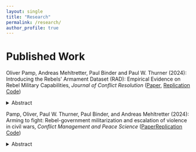 ```yaml
---
layout: single
title: "Research"
permalink: /research/
author_profile: true
---
```



<style>
summary {
  cursor: pointer;
  font-weight: normal;
  transition: font-weight 0.2s ease;
}
summary:hover {
  font-weight: bold;
}
</style>

# Published Work 

Oliver Pamp, Andreas Mehltretter, Paul Binder and Paul W. Thurner (2024): Introducing the Rebels' Armament Dataset (RAD): Empirical Evidence on Rebel Military Capabilities, *Journal of Conflict Resolution* ([Paper](https://journals.sagepub.com/doi/10.1177/00220027241297692), [Replication Code](https://journals.sagepub.com/doi/10.1177/00220027241297692#supplementary-materials))

<details>
  <summary>Abstract</summary>

  <p>
There is a scarcity of systematic data regarding the military equipment of rebel groups engaged in intrastate conflicts. This empirical gap has impeded the rigorous evaluation of (formal) theories concerning militarized interactions between governments and rebel groups. To address this deficiency, we have developed the Rebels' Armament Dataset (RAD). This dataset provides detailed information on the military arsenals of 270 groups over the period from 1989 to 2020, categorizing 15 different types of small arms, light weapons, explosives, and major weapons. In this article, we introduce RAD, compare it with existing datasets, elucidate the data collection process, present an initial overview of the information contained in it, and apply the data to examine civilian suffering in civil wars. Although this dataset is merely an initial step that can be expanded as additional public information becomes available, RAD offers the first organized compilation of data on the armament levels of rebels.
  </p>
</details>


Pamp, Oliver, Paul W. Thurner, Paul Binder, and Andreas Mehltretter (2024): Arming to fight: Rebel-government militarization and escalation of violence in civil wars, *Conflict Management and Peace Science* ([Paper](https://journals.sagepub.com/doi/10.1177/07388942241263028)[Replication Code](https://journals.sagepub.com/doi/10.1177/07388942241263028#supplementary-materials))

<details>
  <summary>Abstract</summary>

  <p>
Do more weapons in the hands of rebel groups escalate civil wars? We address this question using a recently published dataset on the armaments of 270 non-state actors. We provide a comprehensive overview of their arsenals and utilize this information in a dyadic analysis that also considers the effects of governments’ weapons stock. We show that better-armed rebel groups are involved in higher-intensity conflicts only if they receive no external support. Moreover, conventional warfare is related to higher casualty numbers and the impact of arms provision to governments is conditional on the relative military strength of the opposing rebels.
    </p>
</details>


